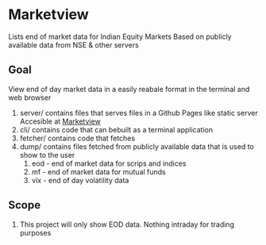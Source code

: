 # Marketview
Lists end of market data for Indian Equity Markets
Based on publicly available data from NSE & other servers

## Goal
View end of day market data in a easily reabale format in the terminal and web browser

1. server/ contains files that serves files in a Github Pages like static server
	Accesible at [Marketview](pradyumnac.github.io/marketview)
2. cli/ contains code that can bebuilt as a terminal application
3. fetcher/ contains code that fetches 
4. dump/ contains files fetched from publicly available data that is used to show
	to the user
	1. eod - end of market data for scrips and indices
	2. mf - end of market data for mutual funds
	3. vix - end of day volatility data

## Scope  
1. This project will only show EOD data. Nothing intraday for trading purposes



